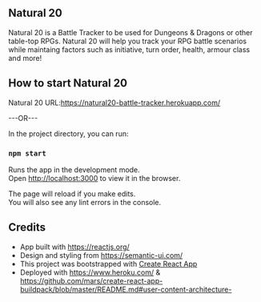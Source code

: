 ## Natural 20

Natural 20 is a Battle Tracker to be used for Dungeons & Dragons or other table-top RPGs. Natural 20 will help you track your RPG battle scenarios while maintaing factors such as initiative, turn order, health, armour class and more!

## How to start Natural 20

Natural 20 URL:https://natural20-battle-tracker.herokuapp.com/ 

---OR---

In the project directory, you can run:

### `npm start`

Runs the app in the development mode.<br />
Open [http://localhost:3000](http://localhost:3000) to view it in the browser.

The page will reload if you make edits.<br />
You will also see any lint errors in the console.

## Credits
- App built with https://reactjs.org/
- Design and styling from https://semantic-ui.com/ 
- This project was bootstrapped with [Create React App](https://github.com/facebook/create-react-app)
- Deployed with https://www.heroku.com/ & https://github.com/mars/create-react-app-buildpack/blob/master/README.md#user-content-architecture-

